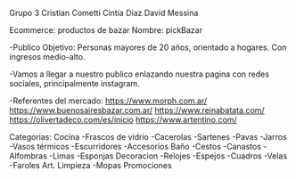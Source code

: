 Grupo 3
Cristian Cometti
Cintia Diaz
David Messina

Ecommerce: productos de bazar
Nombre: pickBazar

-Publico Objetivo: Personas mayores de 20 años, orientado a hogares. Con ingresos medio-alto.

-Vamos a llegar a nuestro publico enlazando nuestra pagina con redes sociales, principalmente instagram.

-Referentes del mercado:
                        https://www.morph.com.ar/
                        https://www.buenosairesbazar.com.ar/
                        https://www.reinabatata.com/
                        https://olivertadeco.com/es/inicio
                        https://www.artentino.com/

Categorias: Cocina
                -Frascos de vidrio
                -Cacerolas
                -Sartenes
                -Pavas
                -Jarros
                -Vasos térmicos
                -Escurridores
                -Accesorios
            Baño
                -Cestos
                -Canastos
                -Alfombras
                -Limas
                -Esponjas
            Decoracion
                -Relojes
                -Espejos
                -Cuadros
                -Velas
                -Faroles
            Art. Limpieza
                -Mopas
            Promociones                   
